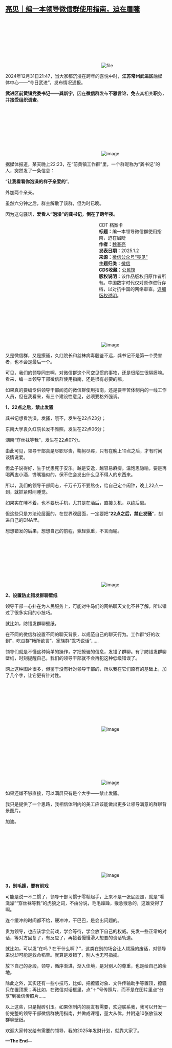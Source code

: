 <!--1735819092000-->
[亮见｜编一本领导微信群使用指南，迫在眉睫](https://chinadigitaltimes.net/chinese/714597.html)
------

<p><img decoding="async" src="data:image/svg+xml,%3Csvg%20xmlns='http://www.w3.org/2000/svg'%20viewBox='0%200%200%200'%3E%3C/svg%3E" alt="file" data-lazy-src="https://chinadigitaltimes.net/chinese/files/2025/01/image-1735817890128.png"><noscript><img decoding="async" src="https://chinadigitaltimes.net/chinese/files/2025/01/image-1735817890128.png" alt="file"></noscript></p><p>2024年12月31日21:47，当大家都沉浸在跨年的喜悦中时，<strong>江苏常州武进区</strong>融媒体中心——“今日武进”，发布情况通报。</p><p><strong>武进区前黄镇党委书记——龚新宇</strong>，因在<strong>微信群</strong>发布<strong>不雅言论</strong>，<strong>免</strong>去其相关<strong>职</strong>务，并<strong>接受组织调查</strong>。</p><p><img decoding="async" src="data:image/svg+xml,%3Csvg%20xmlns='http://www.w3.org/2000/svg'%20viewBox='0%200%200%200'%3E%3C/svg%3E" alt="image" data-lazy-src="https://chinadigitaltimes.net/chinese/files/2025/01/post-714597-67767eb92d7f5."><noscript><img decoding="async" src="https://chinadigitaltimes.net/chinese/files/2025/01/post-714597-67767eb92d7f5." alt="image"></noscript></p><p>据媒体报道，某天晚上22:23，在“前黄镇工作群”里，一个群昵称为“龚书记”的人，突然发了一条信息：</p><p>“<strong>让我看看你泡澡的样子亲爱的</strong>”。</p><p>外加两个亲亲。</p><p>虽然六分钟之后，群主解散了该群，但为时已晚。</p><p>因为这句骚话，<strong>爱看人“泡澡”的龚书记，倒在了跨年夜。</strong></p><div style="width:42%;float:right;padding-left:20px;"><div class="su-spoiler su-spoiler-style-fancy su-spoiler-icon-chevron-circle" data-scroll-offset="0" data-anchor-in-url="no"><div class="su-spoiler-title" tabindex="0" role="button"><span class="su-spoiler-icon"></span>CDT 档案卡</div><div class="su-spoiler-content su-u-clearfix su-u-trim"><strong>标题：</strong>编一本领导微信群使用指南，迫在眉睫<br><strong>作者：</strong><a href="https://chinadigitaltimes.net/space/亮见" target="_blank">魏春亮</a><br><strong>发表日期：</strong>2025.1.2<br><strong>来源：</strong><a href="https://web.archive.org/web/*/https://mp.weixin.qq.com/s/mZtQI2uJn-GZlKCcCD-yMQ" target="_blank">微信公众号“亮见”</a><br><strong>主题归类：</strong><a href="https://chinadigitaltimes.net/space/微信" target="_blank">微信</a><br><strong>CDS收藏：</strong><a href="https://chinadigitaltimes.net/space/%E5%85%AC%E6%B0%91%E9%A6%86" target="_blank" rel="noopener">公民馆</a><br><strong>版权说明：</strong>该作品版权归原作者所有。中国数字时代仅对原作进行存档，以对抗中国的网络审查。<a href="https://chinadigitaltimes.net/chinese/copyright">详细版权说明</a>。</div></div></div><p><img decoding="async" src="data:image/svg+xml,%3Csvg%20xmlns='http://www.w3.org/2000/svg'%20viewBox='0%200%200%200'%3E%3C/svg%3E" alt="image" data-lazy-src="https://chinadigitaltimes.net/chinese/files/2025/01/post-714597-67767eb937f25."><noscript><img decoding="async" src="https://chinadigitaltimes.net/chinese/files/2025/01/post-714597-67767eb937f25." alt="image"></noscript></p><p>又是微信群，又是撩骚，久红院长和丝袜病毒殷鉴不远，龚书记不是第一个受害者，也不会是最后一个。</p><p>可见，我们的领导同志啊，对微信群这个司空见惯的事物，还是很陌生很隔膜嘛。看来，编一本领导干部微信群使用指南，还是很有必要的嘛。</p><p>如果真的要编专供领导干部阅览的微信群使用指南，还是要辛苦体制内的一线工作人员，但在我看来，有三个建设性意见，必须要格外强调。</p><p><strong>1、22点之后，禁止发骚</strong></p><p>龚书记想看洗澡，发骚，哦不，发生在22点23分；</p><p>东南大学袁久红院长发不雅照，发生在22点06分；</p><p>湖南“穿丝袜等我”，发生在22点07分。</p><p>由此可见，领导干部真是尽职尽责，鞠躬尽瘁，只有在晚上10点之后，才有时间谈情说爱。</p><p>但孟子说得好，生于忧患死于安乐。越是安逸，越容易麻痹。温饱思隐喻，要是再喝两盅小酒，馋嘴猫似的，保不住会发出什么见不得人的东西来。</p><p>所以，我们的领导干部同志，千万千万不要熬夜，给自己定个闹钟，晚上22点一到，就抓紧时间睡觉。</p><p>如果实在睡不着，也不要玩手机，尤其是在酒后，直接关机，以绝后患。</p><p>但这些只是方法论层面的，在世界观层面，一定要把“<strong>22点之后，禁止发骚</strong>”，刻进自己的DNA里。</p><p>想想错发的后果，想想自己的前程，孰轻孰重，不言而喻。</p><p><img decoding="async" src="data:image/svg+xml,%3Csvg%20xmlns='http://www.w3.org/2000/svg'%20viewBox='0%200%200%200'%3E%3C/svg%3E" alt="image" data-lazy-src="https://chinadigitaltimes.net/chinese/files/2025/01/post-714597-67767eb93ff58."><noscript><img decoding="async" src="https://chinadigitaltimes.net/chinese/files/2025/01/post-714597-67767eb93ff58." alt="image"></noscript></p><p><strong>2、设置防止错发群聊壁纸</strong></p><p>领导干部一心扑在为人民服务上，可能对牛马们的网络聊天文化不甚了解，所以错过了很多实用的小技巧。</p><p>就比如，防错发群聊壁纸。</p><p>在不同的微信群设置不同的聊天背景，以规范自己的聊天行为。工作群“好的收到”，吃瓜群“畅所欲言”，家族群“乖巧说话”……</p><p>领导们就是不懂这种简单的操作，才把撩骚的信息，发错了群聊。有了防错发群聊壁纸，时刻提醒自己，我们的领导干部就不会再犯这种低级错误了。</p><p>网上这种图片很多，但鉴于没有针对领导干部的，所以我在它们原有的基础上，加了几个字，让它更有针对性。</p><p><img decoding="async" src="data:image/svg+xml,%3Csvg%20xmlns='http://www.w3.org/2000/svg'%20viewBox='0%200%200%200'%3E%3C/svg%3E" alt="image" data-lazy-src="https://chinadigitaltimes.net/chinese/files/2025/01/post-714597-67767eb960fbf.png"><noscript><img decoding="async" src="https://chinadigitaltimes.net/chinese/files/2025/01/post-714597-67767eb960fbf.png" alt="image"></noscript></p><p><img decoding="async" src="data:image/svg+xml,%3Csvg%20xmlns='http://www.w3.org/2000/svg'%20viewBox='0%200%200%200'%3E%3C/svg%3E" alt="image" data-lazy-src="https://chinadigitaltimes.net/chinese/files/2025/01/post-714597-67767eb970bcb.png"><noscript><img decoding="async" src="https://chinadigitaltimes.net/chinese/files/2025/01/post-714597-67767eb970bcb.png" alt="image"></noscript></p><p>如果还嫌不够直接，可以满屏只有是个大字——禁止发骚。</p><p>我只是提供了一个思路，我相信体制内的美工应该能做出更多让领导满意的群聊背景图片。</p><p>加油。</p><p><img decoding="async" src="data:image/svg+xml,%3Csvg%20xmlns='http://www.w3.org/2000/svg'%20viewBox='0%200%200%200'%3E%3C/svg%3E" alt="image" data-lazy-src="https://chinadigitaltimes.net/chinese/files/2025/01/post-714597-67767eb9798e1.png"><noscript><img decoding="async" src="https://chinadigitaltimes.net/chinese/files/2025/01/post-714597-67767eb9798e1.png" alt="image"></noscript></p><p><strong>3，别毛躁，要有前戏</strong></p><p>可能是说一不二惯了，领导干部习惯于零帧起手，上来不是一张屁股照，就是“看洗澡”“穿丝袜等我”的虎狼之词，不由分说，毛毛躁躁，猴急猴急的，这谁受得了啊。</p><p>连个缓冲的时间都不给，硬冲冲，干巴巴，是会出问题的。</p><p>贵为领导，也应该学会前戏，学会等待，学会放下自己的权威。先发一些正常的对话，等对方回复了，有反应了，再接着慢慢滑入想要的谈话轨道。</p><p>就比如，可以发“在吗？在干什么啊？”，这类在别的场合让人烦躁的废话，对领导来说却可能是救命稻草。就算是发错了，别人也无可指摘。</p><p>放下自己的身段，领导，循序渐进，渐入佳境，是对别人的尊重，也是给自己的余地。</p><p>除此之外，其实还有一些小技巧，比如，把撩骚对象、文件传输助手等置顶，撩骚只在置顶撩；再比如，在微信对话框里，点“＋”号传照片，而不是在图片里点“分享”到微信传照片……</p><p>以上这些，只是抛砖引玉。如果体制内的朋友有需要，欢迎联系我，我可以开发一份完整的领导干部微信群使用指南，并做成课程，量大从优，并附送10张放错发群聊壁纸。</p><p>欢迎大家转发给有需要的领导，我的2025年发财计划，就靠大家了。</p><p><strong>—The End—</strong></p><div class="addtoany_share_save_container addtoany_content addtoany_content_bottom"><div class="a2a_kit a2a_kit_size_32 addtoany_list" data-a2a-url="https://chinadigitaltimes.net/chinese/714597.html" data-a2a-title="亮见｜编一本领导微信群使用指南，迫在眉睫"><a class="a2a_button_facebook" href="https://www.addtoany.com/add_to/facebook?linkurl=https%3A%2F%2Fchinadigitaltimes.net%2Fchinese%2F714597.html&amp;linkname=%E4%BA%AE%E8%A7%81%EF%BD%9C%E7%BC%96%E4%B8%80%E6%9C%AC%E9%A2%86%E5%AF%BC%E5%BE%AE%E4%BF%A1%E7%BE%A4%E4%BD%BF%E7%94%A8%E6%8C%87%E5%8D%97%EF%BC%8C%E8%BF%AB%E5%9C%A8%E7%9C%89%E7%9D%AB" title="Facebook" rel="nofollow noopener" target="_blank"></a><a class="a2a_button_twitter" href="https://www.addtoany.com/add_to/twitter?linkurl=https%3A%2F%2Fchinadigitaltimes.net%2Fchinese%2F714597.html&amp;linkname=%E4%BA%AE%E8%A7%81%EF%BD%9C%E7%BC%96%E4%B8%80%E6%9C%AC%E9%A2%86%E5%AF%BC%E5%BE%AE%E4%BF%A1%E7%BE%A4%E4%BD%BF%E7%94%A8%E6%8C%87%E5%8D%97%EF%BC%8C%E8%BF%AB%E5%9C%A8%E7%9C%89%E7%9D%AB" title="Twitter" rel="nofollow noopener" target="_blank"></a><a class="a2a_button_telegram" href="https://www.addtoany.com/add_to/telegram?linkurl=https%3A%2F%2Fchinadigitaltimes.net%2Fchinese%2F714597.html&amp;linkname=%E4%BA%AE%E8%A7%81%EF%BD%9C%E7%BC%96%E4%B8%80%E6%9C%AC%E9%A2%86%E5%AF%BC%E5%BE%AE%E4%BF%A1%E7%BE%A4%E4%BD%BF%E7%94%A8%E6%8C%87%E5%8D%97%EF%BC%8C%E8%BF%AB%E5%9C%A8%E7%9C%89%E7%9D%AB" title="Telegram" rel="nofollow noopener" target="_blank"></a><a class="a2a_button_reddit" href="https://www.addtoany.com/add_to/reddit?linkurl=https%3A%2F%2Fchinadigitaltimes.net%2Fchinese%2F714597.html&amp;linkname=%E4%BA%AE%E8%A7%81%EF%BD%9C%E7%BC%96%E4%B8%80%E6%9C%AC%E9%A2%86%E5%AF%BC%E5%BE%AE%E4%BF%A1%E7%BE%A4%E4%BD%BF%E7%94%A8%E6%8C%87%E5%8D%97%EF%BC%8C%E8%BF%AB%E5%9C%A8%E7%9C%89%E7%9D%AB" title="Reddit" rel="nofollow noopener" target="_blank"></a><a class="a2a_button_whatsapp" href="https://www.addtoany.com/add_to/whatsapp?linkurl=https%3A%2F%2Fchinadigitaltimes.net%2Fchinese%2F714597.html&amp;linkname=%E4%BA%AE%E8%A7%81%EF%BD%9C%E7%BC%96%E4%B8%80%E6%9C%AC%E9%A2%86%E5%AF%BC%E5%BE%AE%E4%BF%A1%E7%BE%A4%E4%BD%BF%E7%94%A8%E6%8C%87%E5%8D%97%EF%BC%8C%E8%BF%AB%E5%9C%A8%E7%9C%89%E7%9D%AB" title="WhatsApp" rel="nofollow noopener" target="_blank"></a><a class="a2a_button_email" href="https://www.addtoany.com/add_to/email?linkurl=https%3A%2F%2Fchinadigitaltimes.net%2Fchinese%2F714597.html&amp;linkname=%E4%BA%AE%E8%A7%81%EF%BD%9C%E7%BC%96%E4%B8%80%E6%9C%AC%E9%A2%86%E5%AF%BC%E5%BE%AE%E4%BF%A1%E7%BE%A4%E4%BD%BF%E7%94%A8%E6%8C%87%E5%8D%97%EF%BC%8C%E8%BF%AB%E5%9C%A8%E7%9C%89%E7%9D%AB" title="Email" rel="nofollow noopener" target="_blank"></a><a class="a2a_button_copy_link" href="https://www.addtoany.com/add_to/copy_link?linkurl=https%3A%2F%2Fchinadigitaltimes.net%2Fchinese%2F714597.html&amp;linkname=%E4%BA%AE%E8%A7%81%EF%BD%9C%E7%BC%96%E4%B8%80%E6%9C%AC%E9%A2%86%E5%AF%BC%E5%BE%AE%E4%BF%A1%E7%BE%A4%E4%BD%BF%E7%94%A8%E6%8C%87%E5%8D%97%EF%BC%8C%E8%BF%AB%E5%9C%A8%E7%9C%89%E7%9D%AB" title="Copy Link" rel="nofollow noopener" target="_blank"></a><a class="a2a_dd addtoany_share_save addtoany_share" href="https://www.addtoany.com/share"></a></div></div>
